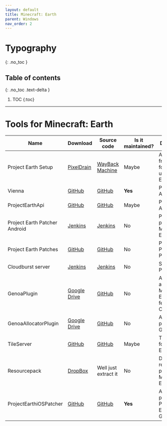 ```yaml
---
layout: default
title: Minecraft: Earth
parent: Windows
nav_order: 2
---
```


# Typography
{: .no_toc }

## Table of contents
{: .no_toc .text-delta }

1. TOC
{:toc}

---

# Tools for Minecraft: Earth

Name | Download | Source code | Is it maintained? | Description
------ | ------ | ------ | ------| ------
Project Earth Setup|[PixelDrain](https://pixeldrain.com/u/qyCBJNWu)|[WayBack Machine](https://web.archive.org/web/20240410175602/https://github.com/BitcoderCZ/ProjectEarthLauncher)|Maybe|A noob-friendly tool for setting up Project Earth
Vienna|[GitHub](https://github.com/Project-Genoa/Vienna/archive/refs/heads/master.zip)|[GitHub](https://github.com/Project-Genoa/Vienna)|**Yes**|Project Earth Api
ProjectEarthApi|[GitHub](https://github.com/BitcoderCZ/ProjectEarthApi/archive/refs/heads/master.zip)|[GitHub](https://github.com/BitcoderCZ/ProjectEarthApi)|Maybe|Project Earth Api
Project Earth Patcher Android|[Jenkins](https://ci.rtm516.co.uk/job/ProjectEarth/job/PatcherApp/job/master/lastSuccessfulBuild/artifact/SignApksBuilder-out/AndroidKeys/key0/dev.projectearth.patcher-1.0-unsigned.apk/dev.projectearth.patcher-1.0.apk)|[Jenkins](https://ci.rtm516.co.uk/job/ProjectEarth/job/PatcherApp/job/master/)|No|Project Earth patcher for Minecraft: Earth
Project Earth Patches|[GitHub](https://github.com/Project-Genoa/patches/archive/refs/heads/master.zip)|[GitHub](https://github.com/Project-Genoa/patches)|No|Patches for Project Earth Patcher
Cloudburst server|[Jenkins](https://ci.rtm516.co.uk/job/ProjectEarth/job/Server/job/earth-inventory/lastSuccessfulBuild/artifact/target/Cloudburst.jar)|[Jenkins](https://ci.rtm516.co.uk/job/ProjectEarth/job/Server/job/earth-inventory/)|No|Server for Project Earth
GenoaPlugin|[Google Drive](https://www.googleapis.com/drive/v3/files/1DIX9pT7B460iPd8tWysi4KQCxQqwQNL8?alt=media&key=AIzaSyAA9ERw-9LZVEohRYtCWka_TQc6oXmvcVU&supportsAllDrives=True)|[GitHub](https://github.com/Project-Earth-Team/GenoaPlugin)|No|A plugin to add Minecraft Earth features to Cloudburst
GenoaAllocatorPlugin|[Google Drive](https://www.googleapis.com/drive/v3/files/1m6PrdPTAl6k4k36pq44Lw-U-hDhixPwk?alt=media&key=AIzaSyAA9ERw-9LZVEohRYtCWka_TQc6oXmvcVU&supportsAllDrives=True)|[GitHub](https://github.com/Project-Earth-Team/GenoaAllocatorPlugin)|No|Allocator plugin to GenoaPlugin
TileServer|[GitHub](https://github.com/BitcoderCZ/TileServer/archive/refs/heads/master.zip)|[GitHub](https://github.com/BitcoderCZ/TileServer)|Maybe|Tileserver for Project Earth
Resourcepack|[DropBox](https://www.dropbox.com/scl/fi/kbyysugyhb94zj9zb6pgc/vanilla.zip?rlkey=xt6c7nhpbzzyw7gua524ssb40&dl=1)|Well just extract it|No|Default resource pack for Minecraft Earth
ProjectEarthiOSPatcher|[GitHub](https://github.com/catdogmat/ProjectEarthiOSPatcher/releases/latest)|[GitHub](https://github.com/catdogmat/ProjectEarthiOSPatcher)|**Yes**|An iOS patcher for Project Earth/Project Genoa
